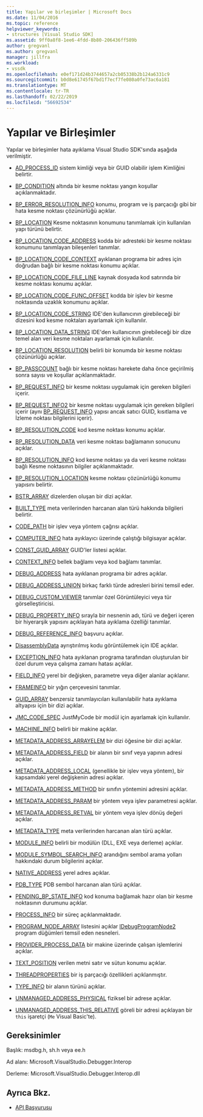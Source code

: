 ```yaml
---
title: Yapılar ve birleşimler | Microsoft Docs
ms.date: 11/04/2016
ms.topic: reference
helpviewer_keywords:
- structures [Visual Studio SDK]
ms.assetid: 9ff0a8f8-1ee6-4fdd-8b80-206436ff589b
author: gregvanl
ms.author: gregvanl
manager: jillfra
ms.workload:
- vssdk
ms.openlocfilehash: e0ef171d24b3744657a2cb05338b2b124a6331c9
ms.sourcegitcommit: b0d8e61745f67bd1f7ecf7fe080a0fe73ac6a181
ms.translationtype: MT
ms.contentlocale: tr-TR
ms.lasthandoff: 02/22/2019
ms.locfileid: "56692534"
---
```

# <a name="structures-and-unions"></a>Yapılar ve Birleşimler
Yapılar ve birleşimler hata ayıklama Visual Studio SDK'sında aşağıda verilmiştir.

- [AD_PROCESS_ID](../../../extensibility/debugger/reference/ad-process-id.md) sistem kimliği veya bir GUID olabilir işlem Kimliğini belirtir.

- [BP_CONDITION](../../../extensibility/debugger/reference/bp-condition.md) altında bir kesme noktası yangın koşullar açıklanmaktadır.

- [BP_ERROR_RESOLUTION_INFO](../../../extensibility/debugger/reference/bp-error-resolution-info.md) konumu, program ve iş parçacığı gibi bir hata kesme noktası çözünürlüğü açıklar.

- [BP_LOCATION](../../../extensibility/debugger/reference/bp-location.md) Kesme noktasının konumunu tanımlamak için kullanılan yapı türünü belirtir.

- [BP_LOCATION_CODE_ADDRESS](../../../extensibility/debugger/reference/bp-location-code-address.md) kodda bir adresteki bir kesme noktası konumunu tanımlayan bileşenleri tanımlar.

- [BP_LOCATION_CODE_CONTEXT](../../../extensibility/debugger/reference/bp-location-code-context.md) ayıklanan programa bir adres için doğrudan bağlı bir kesme noktası konumu açıklar.

- [BP_LOCATION_CODE_FILE_LINE](../../../extensibility/debugger/reference/bp-location-code-file-line.md) kaynak dosyada kod satırında bir kesme noktası konumu açıklar.

- [BP_LOCATION_CODE_FUNC_OFFSET](../../../extensibility/debugger/reference/bp-location-code-func-offset.md) kodda bir işlev bir kesme noktasında uzaklık konumunu açıklar.

- [BP_LOCATION_CODE_STRING](../../../extensibility/debugger/reference/bp-location-code-string.md) IDE'den kullanıcının girebileceği bir dizesini kod kesme noktaları ayarlamak için kullanılır.

- [BP_LOCATION_DATA_STRING](../../../extensibility/debugger/reference/bp-location-data-string.md) IDE'den kullanıcının girebileceği bir dize temel alan veri kesme noktaları ayarlamak için kullanılır.

- [BP_LOCATION_RESOLUTION](../../../extensibility/debugger/reference/bp-location-resolution.md) belirli bir konumda bir kesme noktası çözünürlüğü açıklar.

- [BP_PASSCOUNT](../../../extensibility/debugger/reference/bp-passcount.md) bağlı bir kesme noktası harekete daha önce geçirilmiş sonra sayısı ve koşullar açıklanmaktadır.

- [BP_REQUEST_INFO](../../../extensibility/debugger/reference/bp-request-info.md) bir kesme noktası uygulamak için gereken bilgileri içerir.

- [BP_REQUEST_INFO2](../../../extensibility/debugger/reference/bp-request-info2.md) bir kesme noktası uygulamak için gereken bilgileri içerir (aynı [BP_REQUEST_INFO](../../../extensibility/debugger/reference/bp-request-info.md) yapısı ancak satıcı GUID, kısıtlama ve İzleme noktası bilgilerini içerir).

- [BP_RESOLUTION_CODE](../../../extensibility/debugger/reference/bp-resolution-code.md) kod kesme noktası konumu açıklar.

- [BP_RESOLUTION_DATA](../../../extensibility/debugger/reference/bp-resolution-data.md) veri kesme noktası bağlamanın sonucunu açıklar.

- [BP_RESOLUTION_INFO](../../../extensibility/debugger/reference/bp-resolution-info.md) kod kesme noktası ya da veri kesme noktası bağlı Kesme noktasının bilgiler açıklanmaktadır.

- [BP_RESOLUTION_LOCATION](../../../extensibility/debugger/reference/bp-resolution-location.md) kesme noktası çözünürlüğü konumu yapısını belirtir.

- [BSTR_ARRAY](../../../extensibility/debugger/reference/bstr-array.md) dizelerden oluşan bir dizi açıklar.

- [BUILT_TYPE](../../../extensibility/debugger/reference/built-type.md) meta verilerinden harcanan alan türü hakkında bilgileri belirtir.

- [CODE_PATH](../../../extensibility/debugger/reference/code-path.md) bir işlev veya yöntem çağrısı açıklar.

- [COMPUTER_INFO](../../../extensibility/debugger/reference/computer-info.md) hata ayıklayıcı üzerinde çalıştığı bilgisayar açıklar.

- [CONST_GUID_ARRAY](../../../extensibility/debugger/reference/const-guid-array.md) GUID'ler listesi açıklar.

- [CONTEXT_INFO](../../../extensibility/debugger/reference/context-info.md) bellek bağlamı veya kod bağlamı tanımlar.

- [DEBUG_ADDRESS](../../../extensibility/debugger/reference/debug-address.md) hata ayıklanan programa bir adres açıklar.

- [DEBUG_ADDRESS_UNION](../../../extensibility/debugger/reference/debug-address-union.md) birkaç farklı türde adresleri birini temsil eder.

- [DEBUG_CUSTOM_VIEWER](../../../extensibility/debugger/reference/debug-custom-viewer.md) tanımlar özel Görüntüleyici veya tür görselleştiricisi.

- [DEBUG_PROPERTY_INFO](../../../extensibility/debugger/reference/debug-property-info.md) sırayla bir nesnenin adı, türü ve değeri içeren bir hiyerarşik yapısını açıklayan hata ayıklama özelliği tanımlar.

- [DEBUG_REFERENCE_INFO](../../../extensibility/debugger/reference/debug-reference-info.md) başvuru açıklar.

- [DisassemblyData](../../../extensibility/debugger/reference/disassemblydata.md) ayrıştırılmış kodu görüntülemek için IDE açıklar.

- [EXCEPTION_INFO](../../../extensibility/debugger/reference/exception-info.md) hata ayıklanan programa tarafından oluşturulan bir özel durum veya çalışma zamanı hatası açıklar.

- [FIELD_INFO](../../../extensibility/debugger/reference/field-info.md) yerel bir değişken, parametre veya diğer alanlar açıklanır.

- [FRAMEINFO](../../../extensibility/debugger/reference/frameinfo.md) bir yığın çerçevesini tanımlar.

- [GUID_ARRAY](../../../extensibility/debugger/reference/guid-array.md) benzersiz tanımlayıcıları kullanılabilir hata ayıklama altyapısı için bir dizi açıklar.

- [JMC_CODE_SPEC](../../../extensibility/debugger/reference/jmc-code-spec.md) JustMyCode bir modül için ayarlamak için kullanılır.

- [MACHINE_INFO](../../../extensibility/debugger/reference/machine-info.md) belirli bir makine açıklar.

- [METADATA_ADDRESS_ARRAYELEM](../../../extensibility/debugger/reference/metadata-address-arrayelem.md) bir dizi öğesine bir dizi açıklar.

- [METADATA_ADDRESS_FIELD](../../../extensibility/debugger/reference/metadata-address-field.md) bir alanın bir sınıf veya yapının adresi açıklar.

- [METADATA_ADDRESS_LOCAL](../../../extensibility/debugger/reference/metadata-address-local.md) (genellikle bir işlev veya yöntem), bir kapsamdaki yerel değişkenin adresi açıklar.

- [METADATA_ADDRESS_METHOD](../../../extensibility/debugger/reference/metadata-address-method.md) bir sınıfın yöntemini adresini açıklar.

- [METADATA_ADDRESS_PARAM](../../../extensibility/debugger/reference/metadata-address-param.md) bir yöntem veya işlev parametresi açıklar.

- [METADATA_ADDRESS_RETVAL](../../../extensibility/debugger/reference/metadata-address-retval.md) bir yöntem veya işlev dönüş değeri açıklar.

- [METADATA_TYPE](../../../extensibility/debugger/reference/metadata-type.md) meta verilerinden harcanan alan türü açıklar.

- [MODULE_INFO](../../../extensibility/debugger/reference/module-info.md) belirli bir modülün (DLL, EXE veya derleme) açıklar.

- [MODULE_SYMBOL_SEARCH_INFO](../../../extensibility/debugger/reference/module-symbol-search-info.md) arandığını sembol arama yolları hakkındaki durum bilgilerini açıklar.

- [NATIVE_ADDRESS](../../../extensibility/debugger/reference/native-address.md) yerel adres açıklar.

- [PDB_TYPE](../../../extensibility/debugger/reference/pdb-type.md) PDB sembol harcanan alan türü açıklar.

- [PENDING_BP_STATE_INFO](../../../extensibility/debugger/reference/pending-bp-state-info.md) kod konuma bağlamak hazır olan bir kesme noktasının durumunu açıklar.

- [PROCESS_INFO](../../../extensibility/debugger/reference/process-info.md) bir süreç açıklanmaktadır.

- [PROGRAM_NODE_ARRAY](../../../extensibility/debugger/reference/program-node-array.md) listesini açıklar [IDebugProgramNode2](../../../extensibility/debugger/reference/idebugprogramnode2.md) program düğümleri temsil eden nesneleri.

- [PROVIDER_PROCESS_DATA](../../../extensibility/debugger/reference/provider-process-data.md) bir makine üzerinde çalışan işlemlerini açıklar.

- [TEXT_POSITION](../../../extensibility/debugger/reference/text-position.md) verilen metni satır ve sütun konumu açıklar.

- [THREADPROPERTIES](../../../extensibility/debugger/reference/threadproperties.md) bir iş parçacığı özellikleri açıklanmıştır.

- [TYPE_INFO](../../../extensibility/debugger/reference/type-info.md) bir alanın türünü açıklar.

- [UNMANAGED_ADDRESS_PHYSICAL](../../../extensibility/debugger/reference/unmanaged-address-physical.md) fiziksel bir adrese açıklar.

- [UNMANAGED_ADDRESS_THIS_RELATIVE](../../../extensibility/debugger/reference/unmanaged-address-this-relative.md) göreli bir adresi açıklayan bir `this` işaretçi (`Me` Visual Basic'te).

## <a name="requirements"></a>Gereksinimler
 Başlık: msdbg.h, sh.h veya ee.h

 Ad alanı: Microsoft.VisualStudio.Debugger.Interop

 Derleme: Microsoft.VisualStudio.Debugger.Interop.dll

## <a name="see-also"></a>Ayrıca Bkz.
- [API Başvurusu](../../../extensibility/debugger/reference/api-reference-visual-studio-debugging.md)